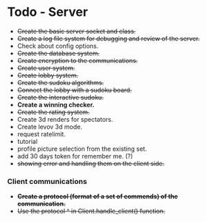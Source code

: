 # Todo - Server
- ~~Create the basic server socket and class.~~
- ~~Create a log file system for debugging and review of the server.~~
- Check about config options.
- ~~Create the database system.~~
- ~~Create encryption to the communications.~~
- ~~Create user system.~~
- ~~Create lobby system.~~
- ~~Create the sudoku algorithms.~~
- ~~Connect the lobby with a sudoku board.~~
- ~~Create the interactive sudoku.~~
- **Create a winning checker.**
- ~~Create the rating system.~~
- Create 3d renders for spectators.
- Create levov 3d mode.
- request ratelimit.
- tutorial
- profile picture selection from the existing set.
- add 30 days token for remember me. (?)
- ~~showing error and handling them on the client side.~~

### Client communications
- ~~**Create a protocol (format of a set of commends) of the communication.**~~
- ~~Use the protocol ^ in Client.handle_client() function.~~